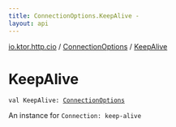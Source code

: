 ```yaml
---
title: ConnectionOptions.KeepAlive - 
layout: api
---
```


<div class='api-docs-breadcrumbs'><a href="../index.html">io.ktor.http.cio</a> / <a href="index.html">ConnectionOptions</a> / <a href="./-keep-alive.html">KeepAlive</a></div>

# KeepAlive

<div class="signature"><code><span class="keyword">val </span><span class="identifier">KeepAlive</span><span class="symbol">: </span><a href="index.html"><span class="identifier">ConnectionOptions</span></a></code></div>

An instance for <code>Connection: keep-alive</code>

